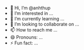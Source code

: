 - 👋 Hi, I’m @anhthup
- 👀 I’m interested in ...
- 🌱 I’m currently learning ...
- 💞️ I’m looking to collaborate on ...
- 📫 How to reach me ...
- 😄 Pronouns: ...
- ⚡ Fun fact: ...

<!---
anhthup/anhthup is a ✨ special ✨ repository because its `README.md` (this file) appears on your GitHub profile.
You can click the Preview link to take a look at your changes.
--->
